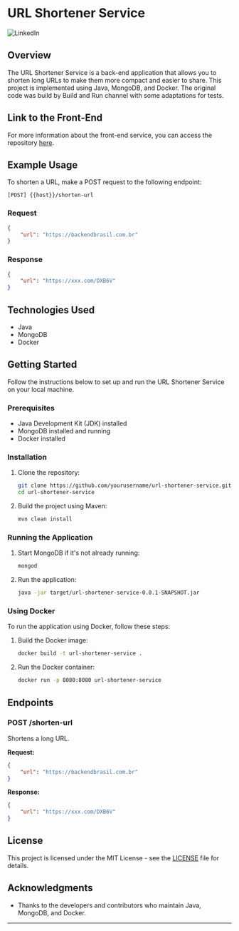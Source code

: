 
# URL Shortener Service

<a href="https://www.linkedin.com/in/natalia-feitosa-cga-cfp" target="_blank" style="text-decoration:none">
    <img src="https://img.shields.io/badge/LinkedIn-000000?style=for-the-badge&logo=linkedin&logoColor=white" alt="LinkedIn">
</a>

## Overview
The URL Shortener Service is a back-end application that allows you to shorten long URLs to make them more compact and easier to share. This project is implemented using Java, MongoDB, and Docker.
The original code was build by Build and Run channel with some adaptations for tests.

## Link to the Front-End
For more information about the front-end service, you can access the repository [here](https://github.com/tecnologiaefinancas/url-shortener-front).

## Example Usage
To shorten a URL, make a POST request to the following endpoint:

```
[POST] {{host}}/shorten-url
```

### Request
```json
{
    "url": "https://backendbrasil.com.br"
}
```

### Response
```json
{
    "url": "https://xxx.com/DXB6V"
}
```

## Technologies Used
- Java
- MongoDB
- Docker

## Getting Started
Follow the instructions below to set up and run the URL Shortener Service on your local machine.

### Prerequisites
- Java Development Kit (JDK) installed
- MongoDB installed and running
- Docker installed

### Installation
1. Clone the repository:
   ```bash
   git clone https://github.com/yourusername/url-shortener-service.git
   cd url-shortener-service
   ```

2. Build the project using Maven:
   ```bash
   mvn clean install
   ```

### Running the Application
1. Start MongoDB if it's not already running:
   ```bash
   mongod
   ```

2. Run the application:
   ```bash
   java -jar target/url-shortener-service-0.0.1-SNAPSHOT.jar
   ```

### Using Docker
To run the application using Docker, follow these steps:

1. Build the Docker image:
   ```bash
   docker build -t url-shortener-service .
   ```

2. Run the Docker container:
   ```bash
   docker run -p 8080:8080 url-shortener-service
   ```

## Endpoints
### POST /shorten-url
Shortens a long URL.

**Request:**
```json
{
    "url": "https://backendbrasil.com.br"
}
```

**Response:**
```json
{
    "url": "https://xxx.com/DXB6V"
}
```

## License
This project is licensed under the MIT License - see the [LICENSE](LICENSE) file for details.

## Acknowledgments
- Thanks to the developers and contributors who maintain Java, MongoDB, and Docker.

---
